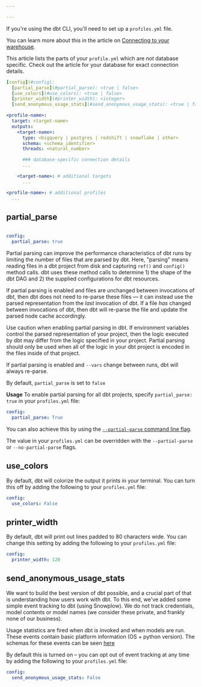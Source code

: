 ```yaml
---

---
```


If you're using the dbt CLI, you'll need to set up a `profiles.yml` file.

You can learn more about this in the article on [Connecting to your warehouse](configure-your-profile).

This article lists the parts of your `profile.yml` which are _not_ database specific. Check out the article for your database for exact connection details.

<File name='profiles.yml'>

```yml
[config](#config):
  [partial_parse](#partial_parse): <true | false>
  [use_colors](#use_colors): <true | false>
  [printer_width](#printer_width): <integer>
  [send_anonymous_usage_stats](#send_anonymous_usage_stats): <true | false>

<profile-name>:
  target: <target-name>
  outputs:
    <target-name>:
      type: <bigquery | postgres | redshift | snowflake | other>
      schema: <schema_identifier>
      threads: <natural_number>

      ### database-specific connection details
      ...

    <target-name>: # additional targets
      ...

<profile-name>: # additional profiles
  ...

```

</File>


## partial_parse

<File name='profiles.yml'>

```yaml

config:
  partial_parse: true

```

</File>


Partial parsing can improve the performance characteristics of dbt runs by limiting the number of files that are parsed by dbt. Here, "parsing" means reading files in a dbt project from disk and capturing `ref()` and `config()` method calls. dbt uses these method calls to determine 1) the shape of the dbt DAG and 2) the supplied configurations for dbt resources.

If partial parsing is enabled and files are unchanged between invocations of dbt, then dbt does not need to re-parse these files — it can instead use the parsed representation from the _last_ invocation of dbt. If a file *has* changed between invocations of dbt, then dbt will re-parse the file and update the parsed node cache accordingly.

Use caution when enabling partial parsing in dbt. If environment variables control the parsed representation of your project, then the logic executed by dbt may differ from the logic specified in your project. Partial parsing should only be used when all of the logic in your dbt project is encoded in the files inside of that project.

If partial parsing is enabled and `--vars` change between runs, dbt will always re-parse.

By default, `partial_parse` is set to `false`

**Usage**
To enable partial parsing for all dbt projects, specify `partial_parse: true` in your `profiles.yml` file:

```yaml
config:
  partial_parse: True
```

You can also achieve this by using the [`--partial-parse` command line flag](global-cli-flags#partial-parsing).

The value in your `profiles.yml` can be overridden with the `--partial-parse` or `--no-partial-parse` flags.

## use_colors

By default, dbt will colorize the output it prints in your terminal. You can turn this off by adding the following to your `profiles.yml` file:

<File name='profiles.yml'>

```yaml
config:
  use_colors: False
```

</File>


## printer_width

By default, dbt will print out lines padded to 80 characters wide. You can change this setting by adding the following to your `profiles.yml` file:

<File name='profiles.yml'>

```yaml
config:
  printer_width: 120
```

</File>

## send_anonymous_usage_stats

We want to build the best version of dbt possible, and a crucial part of that is understanding how users work with dbt. To this end, we've added some simple event tracking to dbt (using Snowplow). We do not track credentials, model contents or model names (we consider these private, and frankly none of our business).

Usage statistics are fired when dbt is invoked and when models are run. These events contain basic platform information (OS + python version). The schemas for these events can be seen [here](https://github.com/fishtown-analytics/dbt/tree/development/events/schemas/com.fishtownanalytics)

By default this is turned on – you can opt out of event tracking at any time by adding the following to your `profiles.yml` file:
```yaml
config:
  send_anonymous_usage_stats: False
```

